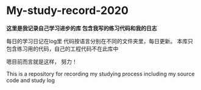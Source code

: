 # My-study-record-2020
**这里是我记录自己学习进步的库
包含我写的练习代码和我的日志**

每日的学习日记在log里
代码按语言分别在不同的文件夹里，每日更新。
本库只包含练习用的代码，自己的工程代码不在此库中


嗯目前而言就是这样，
努力！

This is a repository for recording my studying process
including my source code and study log
